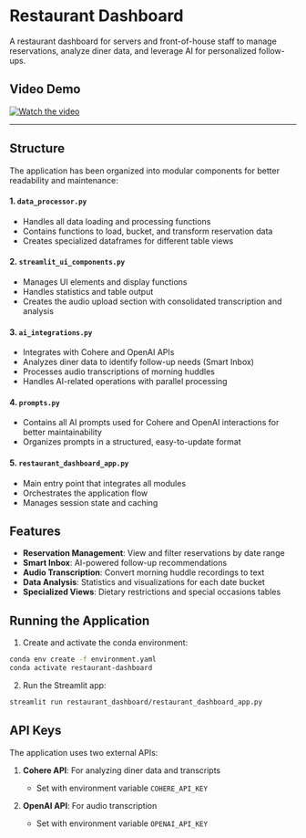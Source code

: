 # Restaurant Dashboard

A restaurant dashboard for servers and front-of-house staff to manage reservations, analyze diner data, and leverage AI for personalized follow-ups.

## Video Demo

[![Watch the video](https://img.youtube.com/vi/uQ1ctilWnkk/0.jpg)](https://www.youtube.com/watch?v=uQ1ctliWnkk)

---

## Structure

The application has been organized into modular components for better readability and maintenance:

#### 1. `data_processor.py`
- Handles all data loading and processing functions
- Contains functions to load, bucket, and transform reservation data
- Creates specialized dataframes for different table views

#### 2. `streamlit_ui_components.py`
- Manages UI elements and display functions
- Handles statistics and table output 
- Creates the audio upload section with consolidated transcription and analysis

#### 3. `ai_integrations.py`
- Integrates with Cohere and OpenAI APIs
- Analyzes diner data to identify follow-up needs (Smart Inbox)
- Processes audio transcriptions of morning huddles
- Handles AI-related operations with parallel processing

#### 4. `prompts.py`
- Contains all AI prompts used for Cohere and OpenAI interactions for better maintainability
- Organizes prompts in a structured, easy-to-update format

#### 5. `restaurant_dashboard_app.py`
- Main entry point that integrates all modules
- Orchestrates the application flow
- Manages session state and caching

## Features

- **Reservation Management**: View and filter reservations by date range
- **Smart Inbox**: AI-powered follow-up recommendations
- **Audio Transcription**: Convert morning huddle recordings to text
- **Data Analysis**: Statistics and visualizations for each date bucket
- **Specialized Views**: Dietary restrictions and special occasions tables

## Running the Application
1. Create and activate the conda environment:
```bash
conda env create -f environment.yaml
conda activate restaurant-dashboard
```

2. Run the Streamlit app:
```bash
streamlit run restaurant_dashboard/restaurant_dashboard_app.py
```

## API Keys

The application uses two external APIs:

1. **Cohere API**: For analyzing diner data and transcripts
   - Set with environment variable `COHERE_API_KEY`

2. **OpenAI API**: For audio transcription
   - Set with environment variable `OPENAI_API_KEY`
